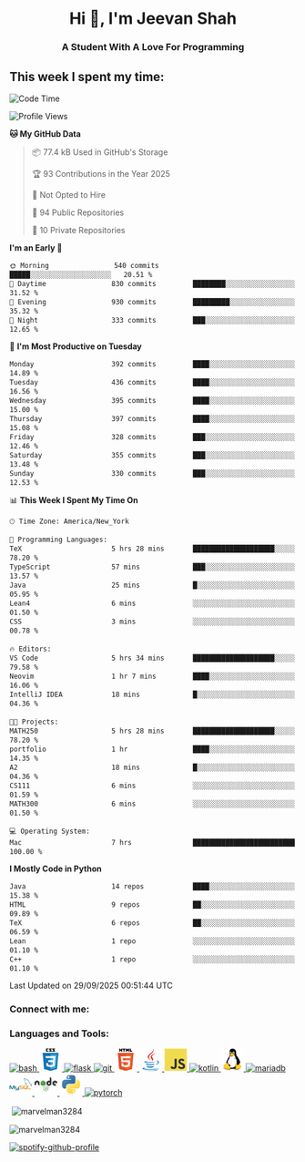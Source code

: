 <h1 align="center">Hi 👋, I'm Jeevan Shah</h1>
<h3 align="center">A Student With A Love For Programming</h3>

## This week I spent my time:

<!--START_SECTION:waka-->
![Code Time](http://img.shields.io/badge/Code%20Time-619%20hrs%2059%20mins-blue)

![Profile Views](http://img.shields.io/badge/Profile%20Views-0-blue)

**🐱 My GitHub Data** 

> 📦 77.4 kB Used in GitHub's Storage 
 > 
> 🏆 93 Contributions in the Year 2025
 > 
> 🚫 Not Opted to Hire
 > 
> 📜 94 Public Repositories 
 > 
> 🔑 10 Private Repositories 
 > 
**I'm an Early 🐤** 

```text
🌞 Morning                540 commits         █████░░░░░░░░░░░░░░░░░░░░   20.51 % 
🌆 Daytime                830 commits         ████████░░░░░░░░░░░░░░░░░   31.52 % 
🌃 Evening                930 commits         █████████░░░░░░░░░░░░░░░░   35.32 % 
🌙 Night                  333 commits         ███░░░░░░░░░░░░░░░░░░░░░░   12.65 % 
```
📅 **I'm Most Productive on Tuesday** 

```text
Monday                   392 commits         ████░░░░░░░░░░░░░░░░░░░░░   14.89 % 
Tuesday                  436 commits         ████░░░░░░░░░░░░░░░░░░░░░   16.56 % 
Wednesday                395 commits         ████░░░░░░░░░░░░░░░░░░░░░   15.00 % 
Thursday                 397 commits         ████░░░░░░░░░░░░░░░░░░░░░   15.08 % 
Friday                   328 commits         ███░░░░░░░░░░░░░░░░░░░░░░   12.46 % 
Saturday                 355 commits         ███░░░░░░░░░░░░░░░░░░░░░░   13.48 % 
Sunday                   330 commits         ███░░░░░░░░░░░░░░░░░░░░░░   12.53 % 
```


📊 **This Week I Spent My Time On** 

```text
🕑︎ Time Zone: America/New_York

💬 Programming Languages: 
TeX                      5 hrs 28 mins       ████████████████████░░░░░   78.20 % 
TypeScript               57 mins             ███░░░░░░░░░░░░░░░░░░░░░░   13.57 % 
Java                     25 mins             █░░░░░░░░░░░░░░░░░░░░░░░░   05.95 % 
Lean4                    6 mins              ░░░░░░░░░░░░░░░░░░░░░░░░░   01.50 % 
CSS                      3 mins              ░░░░░░░░░░░░░░░░░░░░░░░░░   00.78 % 

🔥 Editors: 
VS Code                  5 hrs 34 mins       ████████████████████░░░░░   79.58 % 
Neovim                   1 hr 7 mins         ████░░░░░░░░░░░░░░░░░░░░░   16.06 % 
IntelliJ IDEA            18 mins             █░░░░░░░░░░░░░░░░░░░░░░░░   04.36 % 

🐱‍💻 Projects: 
MATH250                  5 hrs 28 mins       ████████████████████░░░░░   78.20 % 
portfolio                1 hr                ████░░░░░░░░░░░░░░░░░░░░░   14.35 % 
A2                       18 mins             █░░░░░░░░░░░░░░░░░░░░░░░░   04.36 % 
CS111                    6 mins              ░░░░░░░░░░░░░░░░░░░░░░░░░   01.59 % 
MATH300                  6 mins              ░░░░░░░░░░░░░░░░░░░░░░░░░   01.50 % 

💻 Operating System: 
Mac                      7 hrs               █████████████████████████   100.00 % 
```

**I Mostly Code in Python** 

```text
Java                     14 repos            ████░░░░░░░░░░░░░░░░░░░░░   15.38 % 
HTML                     9 repos             ██░░░░░░░░░░░░░░░░░░░░░░░   09.89 % 
TeX                      6 repos             ██░░░░░░░░░░░░░░░░░░░░░░░   06.59 % 
Lean                     1 repo              ░░░░░░░░░░░░░░░░░░░░░░░░░   01.10 % 
C++                      1 repo              ░░░░░░░░░░░░░░░░░░░░░░░░░   01.10 % 
```




 Last Updated on 29/09/2025 00:51:44 UTC
<!--END_SECTION:waka-->

<h3 align="left">Connect with me:</h3>
<p align="left">

</p>

<h3 align="left">Languages and Tools:</h3>
<p align="left"> <a href="https://www.gnu.org/software/bash/" target="_blank"> <img src="https://www.vectorlogo.zone/logos/gnu_bash/gnu_bash-icon.svg" alt="bash" width="40" height="40"/> </a> <a href="https://www.w3schools.com/css/" target="_blank"> <img src="https://raw.githubusercontent.com/devicons/devicon/master/icons/css3/css3-original-wordmark.svg" alt="css3" width="40" height="40"/> </a> <a href="https://flask.palletsprojects.com/" target="_blank"> <img src="https://www.vectorlogo.zone/logos/pocoo_flask/pocoo_flask-icon.svg" alt="flask" width="40" height="40"/> </a> <a href="https://git-scm.com/" target="_blank"> <img src="https://www.vectorlogo.zone/logos/git-scm/git-scm-icon.svg" alt="git" width="40" height="40"/> </a> <a href="https://www.w3.org/html/" target="_blank"> <img src="https://raw.githubusercontent.com/devicons/devicon/master/icons/html5/html5-original-wordmark.svg" alt="html5" width="40" height="40"/> </a> <a href="https://www.java.com" target="_blank"> <img src="https://raw.githubusercontent.com/devicons/devicon/master/icons/java/java-original.svg" alt="java" width="40" height="40"/> </a> <a href="https://developer.mozilla.org/en-US/docs/Web/JavaScript" target="_blank"> <img src="https://raw.githubusercontent.com/devicons/devicon/master/icons/javascript/javascript-original.svg" alt="javascript" width="40" height="40"/> </a> <a href="https://kotlinlang.org" target="_blank"> <img src="https://www.vectorlogo.zone/logos/kotlinlang/kotlinlang-icon.svg" alt="kotlin" width="40" height="40"/> </a> <a href="https://www.linux.org/" target="_blank"> <img src="https://raw.githubusercontent.com/devicons/devicon/master/icons/linux/linux-original.svg" alt="linux" width="40" height="40"/> </a> <a href="https://mariadb.org/" target="_blank"> <img src="https://www.vectorlogo.zone/logos/mariadb/mariadb-icon.svg" alt="mariadb" width="40" height="40"/> </a> <a href="https://www.mysql.com/" target="_blank"> <img src="https://raw.githubusercontent.com/devicons/devicon/master/icons/mysql/mysql-original-wordmark.svg" alt="mysql" width="40" height="40"/> </a> <a href="https://nodejs.org" target="_blank"> <img src="https://raw.githubusercontent.com/devicons/devicon/master/icons/nodejs/nodejs-original-wordmark.svg" alt="nodejs" width="40" height="40"/> </a> <a href="https://www.python.org" target="_blank"> <img src="https://raw.githubusercontent.com/devicons/devicon/master/icons/python/python-original.svg" alt="python" width="40" height="40"/> </a> <a href="https://pytorch.org/" target="_blank"> <img src="https://www.vectorlogo.zone/logos/pytorch/pytorch-icon.svg" alt="pytorch" width="40" height="40"/> </a> </p>


<p>&nbsp;<img align="center" src="https://github-readme-stats.vercel.app/api?username=marvelman3284&show_icons=true&locale=en&theme=blue-green" alt="marvelman3284" /></p>

<p><img align="center" src="https://github-readme-streak-stats.herokuapp.com/?user=marvelman3284&theme=blue-green" alt="marvelman3284" /></p>


[![spotify-github-profile](https://spotify-github-profile.vercel.app/api/view?uid=lp0lvf5zzesrwq2hdzmfnkjsq&cover_image=true&theme=default)](https://github.com/kittinan/spotify-github-profile)
